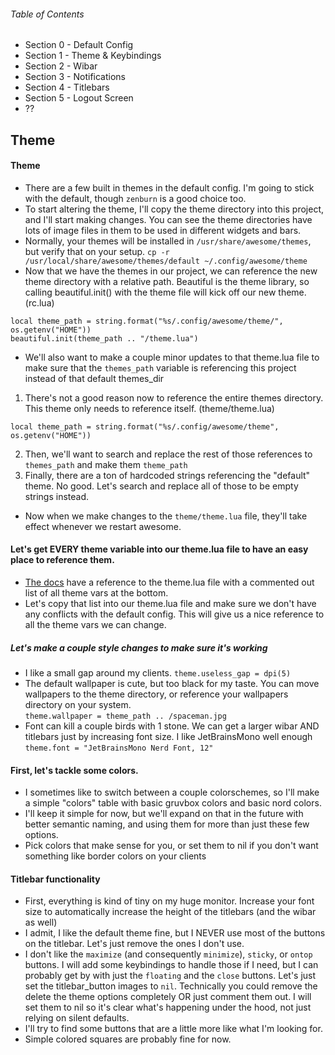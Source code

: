 ###### Table of Contents
* Section 0 - Default Config
* Section 1 - Theme & Keybindings
* Section 2 - Wibar
* Section 3 - Notifications
* Section 4 - Titlebars
* Section 5 - Logout Screen
* ??



## Theme

#### Theme
* There are a few built in themes in the default config.  I'm going to stick with the default, though `zenburn` is a good choice too.
* To start altering the theme, I'll copy the theme directory into this project, and I'll start making changes.  You can see the theme directories have lots of image files in them to be used in different widgets and bars.
* Normally, your themes will be installed in `/usr/share/awesome/themes`, but verify that on your setup.
`cp -r /usr/local/share/awesome/themes/default ~/.config/awesome/theme`
* Now that we have the themes in our project, we can reference the new theme directory with a relative path.
  Beautiful is the theme library, so calling beautiful.init() with the theme file will kick off our new theme.
(rc.lua)
```
local theme_path = string.format("%s/.config/awesome/theme/", os.getenv("HOME"))
beautiful.init(theme_path .. "/theme.lua")
```

* We'll also want to make a couple minor updates to that theme.lua file to make sure that the `themes_path` variable is referencing this project instead of that default themes_dir
1. There's not a good reason now to reference the entire themes directory.  This theme only needs to reference itself.
(theme/theme.lua)
```
local theme_path = string.format("%s/.config/awesome/theme", os.getenv("HOME"))
```
2. Then, we'll want to search and replace the rest of those references to `themes_path` and make them `theme_path`
3. Finally, there are a ton of hardcoded strings referencing the "default" theme.  No good.  Let's search and replace all of those to be empty strings instead.

* Now when we make changes to the `theme/theme.lua` file, they'll take effect whenever we restart awesome.

#### Let's get EVERY theme variable into our theme.lua file to have an easy place to reference them.
* [The docs](https://awesomewm.org/apidoc/documentation/06-appearance.md.html) have a reference to the theme.lua file with a commented out list of all theme vars at the bottom.
* Let's copy that list into our theme.lua file and make sure we don't have any conflicts with the default config.  This will give us a nice reference to all the theme vars we can change.

##### Let's make a couple style changes to make sure it's working
* I like a small gap around my clients.
  `theme.useless_gap = dpi(5)`
* The default wallpaper is cute, but too black for my taste.  You can move wallpapers to the theme directory, or reference your wallpapers directory on your system.  
  `theme.wallpaper = theme_path .. /spaceman.jpg`
* Font can kill a couple birds with 1 stone.  We can get a larger wibar AND titlebars just by increasing font size.  I like JetBrainsMono well enough
  `theme.font = "JetBrainsMono Nerd Font, 12"`

#### First, let's tackle some colors.
* I sometimes like to switch between a couple colorschemes, so I'll make a simple "colors" table with basic gruvbox colors and basic nord colors.
* I'll keep it simple for now, but we'll expand on that in the future with better semantic naming, and using them for more than just these few options.
* Pick colors that make sense for you, or set them to nil if you don't want something like border colors on your clients

#### Titlebar functionality
* First, everything is kind of tiny on my huge monitor.  Increase your font size to automatically increase the height of the titlebars (and the wibar as well)
* I admit, I like the default theme fine, but I NEVER use most of the buttons on the titlebar.  Let's just remove the ones I don't use.
* I don't like the `maximize` (and consequently `minimize`), `sticky`, or `ontop` buttons.  I will add some keybindings to handle those if I need, but I can probably get by with just the `floating` and the `close` buttons.  Let's just set the titlebar_button images to `nil`.  Technically you could remove the delete the theme options completely OR just comment them out.  I will set them to nil so it's clear what's happening under the hood, not just relying on silent defaults.
* I'll try to find some buttons that are a little more like what I'm looking for.
* Simple colored squares are probably fine for now.

